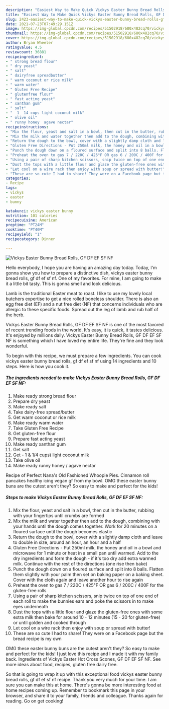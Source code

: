 ```yaml
---
description: "Easiest Way to Make Quick Vickys Easter Bunny Bread Rolls, GF DF EF SF NF"
title: "Easiest Way to Make Quick Vickys Easter Bunny Bread Rolls, GF DF EF SF NF"
slug: 2423-easiest-way-to-make-quick-vickys-easter-bunny-bread-rolls-gf-df-ef-sf-nf
date: 2021-07-23T07:49:29.151Z
image: https://img-global.cpcdn.com/recipes/51502918/680x482cq70/vickys-easter-bunny-bread-rolls-gf-df-ef-sf-nf-recipe-main-photo.jpg
thumbnail: https://img-global.cpcdn.com/recipes/51502918/680x482cq70/vickys-easter-bunny-bread-rolls-gf-df-ef-sf-nf-recipe-main-photo.jpg
cover: https://img-global.cpcdn.com/recipes/51502918/680x482cq70/vickys-easter-bunny-bread-rolls-gf-df-ef-sf-nf-recipe-main-photo.jpg
author: Bryan Wheeler
ratingvalue: 4.5
reviewcount: 36881
recipeingredient:
- " strong bread flour"
- " dry yeast"
- " salt"
- " dairyfree spreadbutter"
- " warm coconut or rice milk"
- " warm water"
- " Gluten Free Recipe"
- " glutenfree flour"
- " fast acting yeast"
- " xanthan gum"
- " salt"
- "  1  14 cups light coconut milk"
- " olive oil"
- " runny honey  agave nectar"
recipeinstructions:
- "Mix the flour, yeast and salt in a bowl, then cut in the butter, rubbing with your fingertips until crumbs are formed"
- "Mix the milk and water together then add to the dough, combining with your hands until the dough comes together. Work for 20 minutes on a floured surface until the dough becomes elastic"
- "Return the dough to the bowl, cover with a slightly damp cloth and leave to double in size, around an hour, an hour and a half"
- "Gluten Free Directions - Put 250ml milk, the honey and oil in a bowl and microwave for 1 minute or heat in a small pan until warmed. Add to the dry ingredients and form the dough - if it&#39;s too dry add extra warmed milk. Continue with the rest of the directions (one rise then bake)"
- "Punch the dough down on a floured surface and split into 8 balls. Flatten them slightly with your palm then set on baking paper on a baking sheet. Cover with the cloth again and leave another hour to rise again"
- "Preheat the oven to gas 7 / 220C / 425°F OR gas 6 / 200C / 400F for the gluten-free rolls"
- "Using a pair of sharp kitchen scissors, snip twice on top of one end of each roll to make the bunnies ears and poke the scissors in to make eyes underneath"
- "Dust the tops with a little flour and glaze the gluten-free ones with some extra milk then bake for around 10 - 12 minutes (15 - 20 for gluten-free) or until golden and cooked through"
- "Let cool on a wire rack then enjoy with soup or spread with butter!"
- "These are so cute I had to share! They were on a Facebook page but the bread recipe is my own"
categories:
- Recipe
tags:
- vickys
- easter
- bunny

katakunci: vickys easter bunny 
nutrition: 101 calories
recipecuisine: American
preptime: "PT24M"
cooktime: "PT40M"
recipeyield: "1"
recipecategory: Dinner

---
```



![Vickys Easter Bunny Bread Rolls, GF DF EF SF NF](https://img-global.cpcdn.com/recipes/51502918/680x482cq70/vickys-easter-bunny-bread-rolls-gf-df-ef-sf-nf-recipe-main-photo.jpg)

Hello everybody, I hope you are having an amazing day today. Today, I'm gonna show you how to prepare a distinctive dish, vickys easter bunny bread rolls, gf df ef sf nf. One of my favorites. For mine, I am going to make it a little bit tasty. This is gonna smell and look delicious.

Lamb is the traditional Easter meat to roast. I like to use my lovely local butchers expertise to get a nice rolled boneless shoulder. There is also an egg free diet (EF) and a nut free diet (NF) that concerns individuals who are allergic to these specific foods. Spread out the leg of lamb and rub half of the herb.

Vickys Easter Bunny Bread Rolls, GF DF EF SF NF is one of the most favored of recent trending foods in the world. It's easy, it is quick, it tastes delicious. It's enjoyed by millions daily. Vickys Easter Bunny Bread Rolls, GF DF EF SF NF is something which I have loved my entire life. They're fine and they look wonderful.


To begin with this recipe, we must prepare a few ingredients. You can cook vickys easter bunny bread rolls, gf df ef sf nf using 14 ingredients and 10 steps. Here is how you cook it.

<!--inarticleads1-->

##### The ingredients needed to make Vickys Easter Bunny Bread Rolls, GF DF EF SF NF:

1. Make ready  strong bread flour
1. Prepare  dry yeast
1. Make ready  salt
1. Take  dairy-free spread/butter
1. Get  warm coconut or rice milk
1. Make ready  warm water
1. Take  Gluten Free Recipe
1. Get  gluten-free flour
1. Prepare  fast acting yeast
1. Make ready  xanthan gum
1. Get  salt
1. Get  - 1 &amp; 1/4 cups) light coconut milk
1. Take  olive oil
1. Make ready  runny honey / agave nectar


Recipe of Perfect Nana&#39;s Old Fashioned Whoopie Pies. Cinnamon roll pancakes healthy icing vegan gf from my bowl. OMG these easter bunny buns are the cutest aren&#39;t they? So easy to make and perfect for the kids! 

<!--inarticleads2-->

##### Steps to make Vickys Easter Bunny Bread Rolls, GF DF EF SF NF:

1. Mix the flour, yeast and salt in a bowl, then cut in the butter, rubbing with your fingertips until crumbs are formed
1. Mix the milk and water together then add to the dough, combining with your hands until the dough comes together. Work for 20 minutes on a floured surface until the dough becomes elastic
1. Return the dough to the bowl, cover with a slightly damp cloth and leave to double in size, around an hour, an hour and a half
1. Gluten Free Directions - Put 250ml milk, the honey and oil in a bowl and microwave for 1 minute or heat in a small pan until warmed. Add to the dry ingredients and form the dough - if it&#39;s too dry add extra warmed milk. Continue with the rest of the directions (one rise then bake)
1. Punch the dough down on a floured surface and split into 8 balls. Flatten them slightly with your palm then set on baking paper on a baking sheet. Cover with the cloth again and leave another hour to rise again
1. Preheat the oven to gas 7 / 220C / 425°F OR gas 6 / 200C / 400F for the gluten-free rolls
1. Using a pair of sharp kitchen scissors, snip twice on top of one end of each roll to make the bunnies ears and poke the scissors in to make eyes underneath
1. Dust the tops with a little flour and glaze the gluten-free ones with some extra milk then bake for around 10 - 12 minutes (15 - 20 for gluten-free) or until golden and cooked through
1. Let cool on a wire rack then enjoy with soup or spread with butter!
1. These are so cute I had to share! They were on a Facebook page but the bread recipe is my own


OMG these easter bunny buns are the cutest aren&#39;t they? So easy to make and perfect for the kids! I just love this recipe and I made it with my family back. Ingredients of Vickys Easter Hot Cross Scones, GF DF EF SF NF. See more ideas about food, recipes, gluten free dairy free. 

So that is going to wrap it up with this exceptional food vickys easter bunny bread rolls, gf df ef sf nf recipe. Thank you very much for your time. I am sure you can make this at home. There's gonna be more interesting food at home recipes coming up. Remember to bookmark this page in your browser, and share it to your family, friends and colleague. Thanks again for reading. Go on get cooking!
